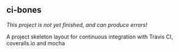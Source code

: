 ## ci-bones

*This project is not yet finished, and can produce errors!*

A project skeleton layout for continuous integration with Travis CI, coveralls.io and mocha
